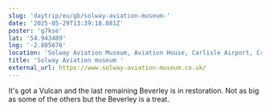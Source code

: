 ```yaml
---
slug: 'daytrip/eu/gb/solway-aviation-museum-'
date: '2025-05-29T13:39:18.081Z'
poster: 'g7kse'
lat: '54.943489'
lng: '-2.805676'
location: 'Solway Aviation Museum, Aviation House, Carlisle Airport, Crosby-on-Eden, Cumbria, CA6 4NW'
title: 'Solway Aviation museum '
external_url: https://www.solway-aviation-museum.co.uk/
---
```

It's got a Vulcan and the last remaining Beverley is in restoration. Not as big as some of the others but the Beverley is a treat.